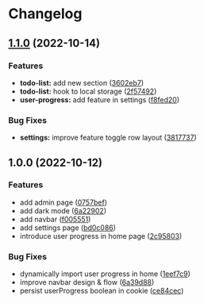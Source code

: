 # Changelog

## [1.1.0](https://github.com/thomasneger/vercel-me-this/compare/v1.0.0...v1.1.0) (2022-10-14)


### Features

* **todo-list:** add new section ([3602eb7](https://github.com/thomasneger/vercel-me-this/commit/3602eb739e5314db8178b3895f3677186af4a4fc))
* **todo-list:** hook to local storage ([2f57492](https://github.com/thomasneger/vercel-me-this/commit/2f574921b7462fc2923a45101d1713120c9a55c3))
* **user-progress:** add feature in settings ([f8fed20](https://github.com/thomasneger/vercel-me-this/commit/f8fed204186077783f4bd66930ede468c989a10b))


### Bug Fixes

* **settings:** improve feature toggle row layout ([3817737](https://github.com/thomasneger/vercel-me-this/commit/381773774b70c96447436db822b93dcafd5d31f6))

## 1.0.0 (2022-10-12)


### Features

* add admin page ([0757bef](https://github.com/thomasneger/vercel-me-this/commit/0757bef669e0d64d3aca17f7f0f05641d1b0e432))
* add dark mode ([6a22902](https://github.com/thomasneger/vercel-me-this/commit/6a229028ed4b8e5098c3b4301fd95bc7b33d6d40))
* add navbar ([f005551](https://github.com/thomasneger/vercel-me-this/commit/f005551a7bd9e10149d99cead8827461decab7d2))
* add settings page ([bd0c086](https://github.com/thomasneger/vercel-me-this/commit/bd0c08601227bea8a3e60dd0accc4d57c89b1806))
* introduce user progress in home page ([2c95803](https://github.com/thomasneger/vercel-me-this/commit/2c9580370f73c5ee6970abcf57c334b0fee2fc0b))


### Bug Fixes

* dynamically import user progress in home ([1eef7c9](https://github.com/thomasneger/vercel-me-this/commit/1eef7c9e75aea47046fc3b9efc114402ea3c6cb1))
* improve navbar design & flow ([6a39d88](https://github.com/thomasneger/vercel-me-this/commit/6a39d884a95874bd22762fc2843f8bfd8e14e1ab))
* persist userProgress boolean in cookie ([ce84cec](https://github.com/thomasneger/vercel-me-this/commit/ce84cec562a3b9cd06788ff972e256ed2a8771eb))
